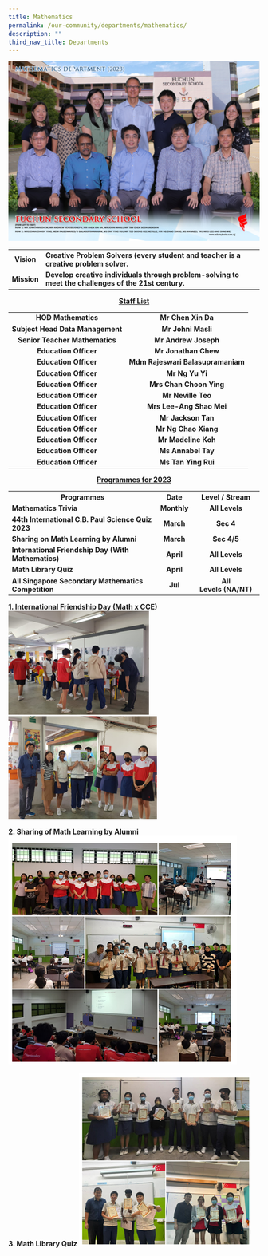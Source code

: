 ```yaml
---
title: Mathematics
permalink: /our-community/departments/mathematics/
description: ""
third_nav_title: Departments
---
```

![](/images/Dept%202023/mathematics%20department%201.jpg)
<table>
<tbody>
<tr>
<td style="text-align: center;"><strong>Vision</strong></td>
<td><strong>Creative Problem Solvers (every student and teacher is a creative problem solver.</strong></td>
</tr>
<tr>
<td style="text-align: center;"><strong>Mission</strong></td>
<td><strong>Develop creative individuals through problem-solving to meet the challenges of the 21st century.</strong></td>
</tr>
</tbody>
</table>
<p style="text-align: center;"><strong><u>Staff List</u></strong></p>
<table>
<tbody>
<tr>
<td style="text-align: center;"><strong>HOD Mathematics</strong></td>
<td style="text-align: center;"><strong>Mr Chen Xin Da</strong></td>
</tr>
<tr>
<td style="text-align: center;"><strong>Subject Head Data Management</strong></td>
<td style="text-align: center;"><strong>Mr Johni Masli</strong></td>
</tr>
<tr>
<td style="text-align: center;"><strong>Senior Teacher Mathematics</strong></td>
<td style="text-align: center;"><strong>Mr Andrew Joseph</strong></td>
</tr>
<tr>
<td style="text-align: center;"><strong>Education Officer</strong></td>
<td style="text-align: center;"><strong>Mr Jonathan Chew</strong></td>
</tr>
<tr>
<td style="text-align: center;"><strong>Education Officer</strong></td>
<td style="text-align: center;"><strong>Mdm Rajeswari Balasupramaniam</strong></td>
</tr>
<tr>
<td style="text-align: center;"><strong>Education Officer</strong></td>
<td style="text-align: center;"><strong>Mr Ng Yu Yi</strong></td>
</tr>
<tr>
<td style="text-align: center;"><strong>Education Officer</strong></td>
<td style="text-align: center;"><strong>Mrs Chan Choon Ying</strong></td>
</tr>
<tr>
<td style="text-align: center;"><strong>Education Officer</strong></td>
<td style="text-align: center;"><strong>Mr Neville Teo</strong></td>
</tr>
<tr>
<td style="text-align: center;"><strong>Education Officer</strong></td>
<td style="text-align: center;"><strong>Mrs Lee-Ang Shao Mei</strong></td>
</tr>
<tr>
<td style="text-align: center;"><strong>Education Officer</strong></td>
<td style="text-align: center;"><strong>Mr Jackson Tan</strong></td>
</tr>
<tr>
<td style="text-align: center;"><strong>Education Officer</strong></td>
<td style="text-align: center;"><strong>Mr Ng Chao Xiang</strong></td>
</tr>
<tr>
</tr>
<tr>
<td style="text-align: center;"><strong>Education Officer</strong></td>
<td style="text-align: center;"><strong>Mr Madeline Koh</strong></td>
</tr>
<tr>
<td style="text-align: center;"><strong>Education Officer</strong></td>
<td style="text-align: center;"><strong>Ms Annabel Tay</strong></td>
</tr>
<tr>
<td style="text-align: center;"><strong>Education Officer</strong></td>
<td style="text-align: center;"><strong>Ms Tan Ying Rui</strong></td>
</tr>
<tr>
</tr>
</tbody>
</table>
<p style="text-align: center;"><strong><u>Programmes for 2023</u></strong></p>
<table>
<tbody>
<tr>
<th style="text-align: center;">Programmes</th>
<th style="text-align: center;">Date</th>
<th style="text-align: center;">Level / Stream</th>
</tr>
<tr>
<td><strong>Mathematics Trivia</strong></td>
<td style="text-align: center;"><strong>Monthly</strong></td>
<td style="text-align: center;"><strong>All Levels</strong></td>
</tr>
<tr>
<td><strong>44th International C.B. Paul Science Quiz 2023</strong></td>
<td style="text-align: center;"><strong>March</strong></td>
<td style="text-align: center;"><strong>Sec 4</strong></td>
</tr>
<tr>
<td><strong>Sharing on Math Learning by Alumni</strong></td>
<td style="text-align: center;"><strong>March</strong></td>
<td style="text-align: center;"><strong>Sec 4/5</strong></td>
</tr>
<tr>
<td><strong>International Friendship Day (With Mathematics)</strong></td>
<td style="text-align: center;"><strong>April</strong></td>
<td style="text-align: center;"><strong>All Levels</strong></td>
</tr>
<tr>
	<td><strong>Math Library Quiz</strong></td>
<td style="text-align: center;"><strong>April</strong></td>
<td style="text-align: center;"><strong>All Levels</strong></td>
</tr>
<tr>
<td><strong>All Singapore Secondary Mathematics Competition</strong></td>
<td style="text-align: center;"><strong>Jul</strong></td>
<td style="text-align: center;"><strong>All Levels</strong><strong>&nbsp;(NA/NT)</strong></td>
</tr>
</tbody>
</table>


**1\. International Friendship Day (Math x CCE)**
![](/images/mathxcce1.png) ![](/images/mathxcce2.png)

**2\. Sharing of Math Learning by Alumni**
![](/images/sharing%20of%20math%20learning%20by%20alumni.png)

**3\. Math Library Quiz**
![](/images/math%20library%20quiz.png)